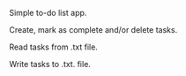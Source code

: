 Simple to-do list app.

Create, mark as complete and/or delete tasks.

Read tasks from .txt file.

Write tasks to .txt. file.
